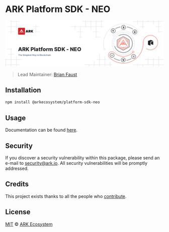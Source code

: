 # ARK Platform SDK - NEO

<p align="center">
    <img src="https://raw.githubusercontent.com/ArkEcosystem/platform-sdk/master/packages/platform-sdk-neo/banner.png" />
</p>

> Lead Maintainer: [Brian Faust](https://github.com/faustbrian)

## Installation

```bash
npm install @arkecosystem/platform-sdk-neo
```

## Usage

Documentation can be found [here](https://ark.dev/docs/platform-sdk/coins/neo).

## Security

If you discover a security vulnerability within this package, please send an e-mail to security@ark.io. All security vulnerabilities will be promptly addressed.

## Credits

This project exists thanks to all the people who [contribute](../../contributors).

## License

[MIT](LICENSE) © [ARK Ecosystem](https://ark.io)
